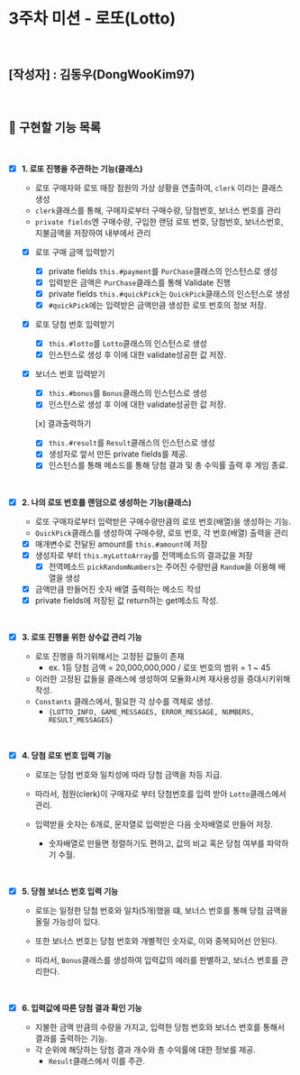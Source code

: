 # 3주차 미션 - 로또(Lotto)

<br>

## [작성자] : 김동우(DongWooKim97)

<br>

## 📝 구현할 기능 목록

<br>

- [x] **1. 로또 진행을 주관하는 기능(클래스)**

  - 로또 구매자와 로또 매장 점원의 가상 상황을 연출하여, `clerk` 이라는 클래스 생성
  - `clerk`클래스를 통해, 구매자로부터 구매수량, 당첨번호, 보너스 번호를 관리
  - `private fields`엔 구매수량, 구입한 랜덤 로또 번호, 당첨번호, 보너스번호, 지불금액을 저장하여 내부에서 관리

  - [x] 로또 구매 금액 입력받기

    - [x] private fields `this.#payment`를 `PurChase`클래스의 인스턴스로 생성
    - [x] 입력받은 금액은 `PurChase`클래스를 통해 Validate 진행
    - [x] private fields `this.#quickPick`는 `QuickPick`클래스의 인스턴스로 생성
    - [x] `#quickPick`에는 입력받은 금액만큼 생성한 로또 번호의 정보 저장.

  - [x] 로또 당첨 번호 입력받기

    - [x] `this.#lotto`를 `Lotto`클래스의 인스턴스로 생성
    - [x] 인스턴스로 생성 후 이에 대한 validate성공한 값 저장.

  - [x] 보너스 번호 입력받기

    - [x] `this.#bonus`를 `Bonus`클래스의 인스턴스로 생성
    - [x] 인스턴스로 생성 후 이에 대한 validate성공한 값 저장.

    [x] 결과출력하기

    - [x] `this.#result`를 `Result`클래스의 인스턴스로 생성
    - [x] 생성자로 앞서 만든 private fields를 제공.
    - [x] 인스턴스를 통해 메소드를 통해 당첨 결과 및 총 수익률 출력 후 게임 종료.

<br>

- [x] **2. 나의 로또 번호를 랜덤으로 생성하는 기능(클래스)**

  - 로또 구매자로부터 입력받은 구매수량만큼의 로또 번호(배열)을 생성하는 기능.
  - `QuickPick`클래스를 생성하여 구매수량, 로또 번호, 각 번호(배열) 출력을 관리

  - [x] 매개변수로 전달된 amount를 `this.#amount`에 저장
  - [x] 생성자로 부터 `this.myLottoArray`를 전역메소드의 결과값을 저장
    - [x] 전역메소드 `pickRandomNumbers`는 주어진 수량만큼 `Random`을 이용해 배열을 생성
  - [x] 금액만큼 만들어진 숫자 배열 출력하는 메소드 작성
  - [x] private fields에 저장된 값 return하는 get메소드 작성.

<br>

- [x] **3. 로또 진행을 위한 상수값 관리 기능**

  - 로또 진행을 하기위해서는 고정된 값들이 존재
    - ex. 1등 당첨 금액 = 20,000,000,000 / 로또 번호의 범위 = 1 ~ 45
  - 이러한 고정된 값들을 클래스에 생성하여 모듈화시켜 재사용성을 증대시키위해 작성.
  - `Constants` 클래스에서, 필요한 각 상수를 객체로 생성.
    - `{LOTTO_INFO, GAME_MESSAGES, ERROR_MESSAGE, NUMBERS, RESULT_MESSAGES}`

<br>

- [x] **4. 당첨 로또 번호 입력 기능**

  - 로또는 당첨 번호와 일치성에 따라 당첨 금액을 차등 지급.
  - 따라서, 점원(clerk)이 구매자로 부터 당첨번호를 입력 받아 `Lotto`클래스에서 관리.

  - 입력받을 숫자는 6개로, 문자열로 입력받은 다음 숫자배열로 만들어 저장.
    - 숫자배열로 만들면 정렬하기도 편하고, 값의 비교 혹은 당첨 여부를 파악하기 수월.

<br>

- [x] **5. 당첨 보너스 번호 입력 기능**

  - 로또는 일정한 당첨 번호와 일치(5개)했을 떄, 보너스 번호를 통해 당첨 금액을 올릴 가능성이 있다.
  - 또한 보너스 번호는 당첨 번호와 개별적인 숫자로, 이와 중복되어선 안된다.

  - 따라서, `Bonus`클래스를 생성하여 입력값의 에러를 판별하고, 보너스 번호를 관리한다.

<br>

- [x] **6. 입력값에 따른 당첨 결과 확인 기능**

  - 지불한 금액 만큼의 수량을 가지고, 입력한 당첨 번호와 보너스 번호를 통해서 결과를 출력하는 기능.
  - 각 순위에 해당하는 당첨 결과 개수와 총 수익률에 대한 정보를 제공.
    - `Result`클래스에서 이를 주관.
